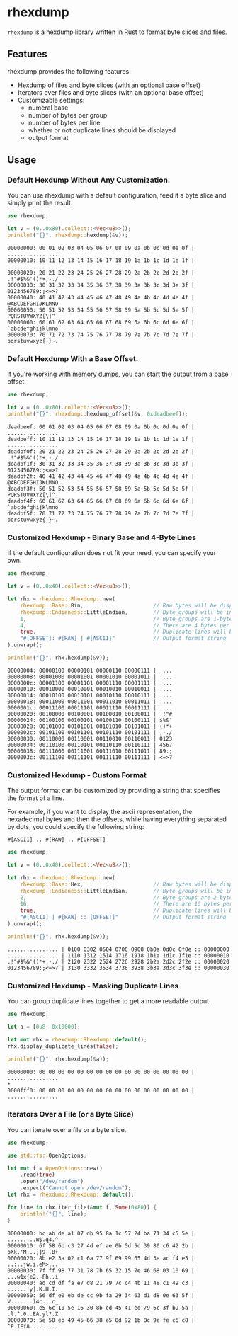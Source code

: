 # rhexdump

`rhexdump` is a hexdump library written in Rust to format byte slices and files.

## Features

rhexdump provides the following features:

* Hexdump of files and byte slices (with an optional base offset)
* Iterators over files and byte slices (with an optional base offset)
* Customizable settings:
    - numeral base 
    - number of bytes per group
    - number of bytes per line
    - whether or not duplicate lines should be displayed
    - output format

## Usage

### Default Hexdump Without Any Customization.

You can use rhexdump with a default configuration, feed it a byte slice and simply print the result.

```rust
use rhexdump;

let v = (0..0x80).collect::<Vec<u8>>();
println!("{}", rhexdump::hexdump(&v));
```

```
00000000: 00 01 02 03 04 05 06 07 08 09 0a 0b 0c 0d 0e 0f | ................
00000010: 10 11 12 13 14 15 16 17 18 19 1a 1b 1c 1d 1e 1f | ................
00000020: 20 21 22 23 24 25 26 27 28 29 2a 2b 2c 2d 2e 2f | .!"#$%&'()*+,-./
00000030: 30 31 32 33 34 35 36 37 38 39 3a 3b 3c 3d 3e 3f | 0123456789:;<=>?
00000040: 40 41 42 43 44 45 46 47 48 49 4a 4b 4c 4d 4e 4f | @ABCDEFGHIJKLMNO
00000050: 50 51 52 53 54 55 56 57 58 59 5a 5b 5c 5d 5e 5f | PQRSTUVWXYZ[\]^_
00000060: 60 61 62 63 64 65 66 67 68 69 6a 6b 6c 6d 6e 6f | `abcdefghijklmno
00000070: 70 71 72 73 74 75 76 77 78 79 7a 7b 7c 7d 7e 7f | pqrstuvwxyz{|}~.
```


### Default Hexdump With a Base Offset.

If you're working with memory dumps, you can start the output from a base offset.

```rust
use rhexdump;

let v = (0..0x80).collect::<Vec<u8>>();
println!("{}", rhexdump::hexdump_offset(&v, 0xdeadbeef));
```

```
deadbeef: 00 01 02 03 04 05 06 07 08 09 0a 0b 0c 0d 0e 0f | ................
deadbeff: 10 11 12 13 14 15 16 17 18 19 1a 1b 1c 1d 1e 1f | ................
deadbf0f: 20 21 22 23 24 25 26 27 28 29 2a 2b 2c 2d 2e 2f | .!"#$%&'()*+,-./
deadbf1f: 30 31 32 33 34 35 36 37 38 39 3a 3b 3c 3d 3e 3f | 0123456789:;<=>?
deadbf2f: 40 41 42 43 44 45 46 47 48 49 4a 4b 4c 4d 4e 4f | @ABCDEFGHIJKLMNO
deadbf3f: 50 51 52 53 54 55 56 57 58 59 5a 5b 5c 5d 5e 5f | PQRSTUVWXYZ[\]^_
deadbf4f: 60 61 62 63 64 65 66 67 68 69 6a 6b 6c 6d 6e 6f | `abcdefghijklmno
deadbf5f: 70 71 72 73 74 75 76 77 78 79 7a 7b 7c 7d 7e 7f | pqrstuvwxyz{|}~.
```


### Customized Hexdump - Binary Base and 4-Byte Lines

If the default configuration does not fit your need, you can specify your own.

```rust
use rhexdump;

let v = (0..0x40).collect::<Vec<u8>>();

let rhx = rhexdump::Rhexdump::new(
    rhexdump::Base::Bin,                      // Raw bytes will be displayed in binary format
    rhexdump::Endianess::LittleEndian,        // Byte groups will be interpreted as LE
    1,                                        // Byte groups are 1-byte long
    4,                                        // There are 4 bytes per line
    true,                                     // Duplicate lines will be displayed
    "#[OFFSET]: #[RAW] | #[ASCII]"            // Output format string
).unwrap();

println!("{}", rhx.hexdump(&v));
```

```
00000004: 00000100 00000101 00000110 00000111 | ....
00000008: 00001000 00001001 00001010 00001011 | ....
0000000c: 00001100 00001101 00001110 00001111 | ....
00000010: 00010000 00010001 00010010 00010011 | ....
00000014: 00010100 00010101 00010110 00010111 | ....
00000018: 00011000 00011001 00011010 00011011 | ....
0000001c: 00011100 00011101 00011110 00011111 | ....
00000020: 00100000 00100001 00100010 00100011 | .!"#
00000024: 00100100 00100101 00100110 00100111 | $%&'
00000028: 00101000 00101001 00101010 00101011 | ()*+
0000002c: 00101100 00101101 00101110 00101111 | ,-./
00000030: 00110000 00110001 00110010 00110011 | 0123
00000034: 00110100 00110101 00110110 00110111 | 4567
00000038: 00111000 00111001 00111010 00111011 | 89:;
0000003c: 00111100 00111101 00111110 00111111 | <=>?
```


### Customized Hexdump - Custom Format

The output format can be customized by providing a string that specifies the format of a line.

For example, if you want to display the ascii representation, the hexadecimal bytes and then the offsets, while having everything separated by dots, you could specify the following string: 

```
#[ASCII] .. #[RAW] .. #[OFFSET]
```

```rust
use rhexdump;

let v = (0..0x40).collect::<Vec<u8>>();

let rhx = rhexdump::Rhexdump::new(
    rhexdump::Base::Hex,                      // Raw bytes will be displayed in hex format
    rhexdump::Endianess::LittleEndian,        // Byte groups will be interpreted as LE
    2,                                        // Byte groups are 2-byte long
    16,                                       // There are 16 bytes per line
    true,                                     // Duplicate lines will be displayed
    "#[ASCII] | #[RAW] :: [OFFSET]"           // Output format string
).unwrap();

println!("{}", rhx.hexdump(&v));
```

```
................ | 0100 0302 0504 0706 0908 0b0a 0d0c 0f0e :: 00000000
................ | 1110 1312 1514 1716 1918 1b1a 1d1c 1f1e :: 00000010
.!"#$%&'()*+,-./ | 2120 2322 2524 2726 2928 2b2a 2d2c 2f2e :: 00000020
0123456789:;<=>? | 3130 3332 3534 3736 3938 3b3a 3d3c 3f3e :: 00000030
```


### Customized Hexdump - Masking Duplicate Lines

You can group duplicate lines together to get a more readable output.

```rust
use rhexdump;

let a = [0u8; 0x10000];

let mut rhx = rhexdump::Rhexdump::default();
rhx.display_duplicate_lines(false);

println!("{}", rhx.hexdump(&a));
```

```
00000000: 00 00 00 00 00 00 00 00 00 00 00 00 00 00 00 00 | ................
*
0000fff0: 00 00 00 00 00 00 00 00 00 00 00 00 00 00 00 00 | ................
```


### Iterators Over a File (or a Byte Slice)

You can iterate over a file or a byte slice.

```rust
use rhexdump;

use std::fs::OpenOptions;

let mut f = OpenOptions::new()
    .read(true)
    .open("/dev/random")
    .expect("Cannot open /dev/random");
let rhx = rhexdump::Rhexdump::default();

for line in rhx.iter_file(&mut f, Some(0x80)) {
    println!("{}", line);
}
```

```
00000000: bc ab de a1 07 db 95 8a 1c 57 24 ba 71 34 c5 5e | .........W$.q4.^
00000010: 6f 58 6b c3 27 4d ef ae 0b 5d 5d 39 80 c6 42 2b | oXk.'M...]]9..B+
00000020: 8b e2 3a 02 c1 6a 77 9f 69 99 65 4d 3e ac f4 e5 | ..:..jw.i.eM>...
00000030: 7f ff 98 77 31 78 7b 65 32 15 7e 46 68 03 10 69 | ...w1x{e2.~Fh..i
00000040: ad cd df fa e7 d8 21 79 7c c4 4b 11 48 c1 49 c3 | ......!y|.K.H.I.
00000050: 56 df e0 eb de cc 9b fa 29 34 63 d1 d8 0e 63 5f | V.......)4c...c_
00000060: e5 6c 10 5e 16 30 8b ed 45 41 ed 79 6c 3f b9 5a | .l.^.0..EA.yl?.Z
00000070: 5e 50 eb 49 45 66 38 e5 8d 92 1b 8c 9e fe c6 c8 | ^P.IEf8.........
```
